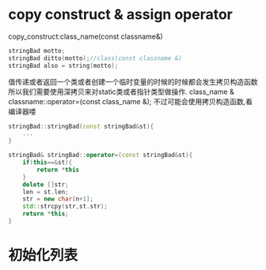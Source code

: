 # copy construct & assign operator
copy\_construct:class\_name(const classname\&)
```c++
stringBad motto;
stringBad ditto(motto);//class(const classname &)
stringBad also = string(motto);
```
值传递或者返回一个类或者创建一个临时变量的时候的时候都会发生拷贝构造函数
所以我们需要使用深拷贝来对static类或者指针类型做操作.
class_name & classname::operator=(const class_name &);
不过可能会使用拷贝构造函数,看编译器喽
```c++
stringBad::stringBad(const stringBad&st){
	...
}

stringBad& stringBad::operator=(const stringBad&st){
	if(this==&st){
		return *this
	}
	delete []str;
	len = st.len;
	str = new char[n+1];
	std::strcpy(str,st.str);
	return *this;
}
```

# 初始化列表
